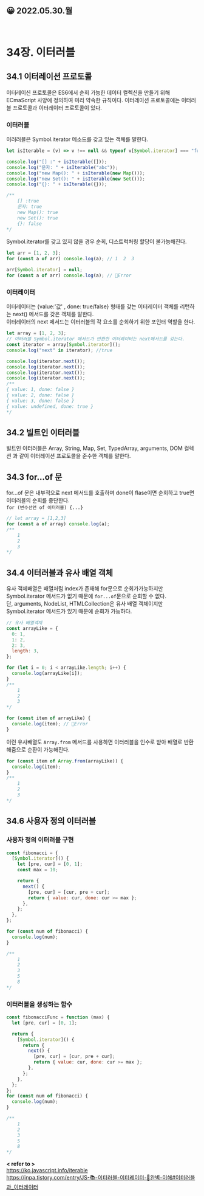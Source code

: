 ## 😀 2022.05.30.월

<br/>

# 34장. 이터러블

## 34.1 이터레이션 프로토콜

이터레이션 프로토콜은 ES6에서 순회 가능한 데이터 컬렉션을 만들기 위해 ECmaScript 사양에 정의하여 미리 약속한 규칙이다.
이터레이션 프로토콜에는 이터러블 프로토콜과 이터레이터 프로토콜이 있다.

### 이터러블

이러러블은 Symbol.iterator 메소드를 갖고 있는 객체를 말한다.

```javascript
let isIterable = (v) => v !== null && typeof v[Symbol.iterator] === "function";
```

```javascript
console.log("[] :" + isIterable([]));
console.log("문자: " + isIterable("abc"));
console.log("new Map(): " + isIterable(new Map()));
console.log("new Set(): " + isIterable(new Set()));
console.log("{}: " + isIterable({}));

/**
    [] :true
    문자: true
    new Map(): true
    new Set(): true
    {}: false
*/
```

Symbol.iterator를 갖고 있지 않을 경우 순회, 디스트럭처링 할당이 불가능해진다.

```javascript
let arr = [1, 2, 3];
for (const a of arr) console.log(a); // 1  2  3
```

```javascript
arr[Symbol.iterator] = null;
for (const a of arr) console.log(a); // 🚨Error
```

### 이터레이터

이터레이터는 {value:'값' , done: true/false} 형태를 갖는 이터레이터 객체를 리턴하는 next() 메서드를 갖은 객체를 말한다.  
이터레이터의 next 메서드는 이터러블의 각 요소를 순회하기 위한 포인터 역할을 한다.

```javascript
let array = [1, 2, 3];
// 이터러블 Symbol.iterator 메서드가 반환한 이터레이터는 next메서드를 갖는다.
const iterator = array[Symbol.iterator]();
console.log("next" in iterator); //true
```

```javascript
console.log(iterator.next());
console.log(iterator.next());
console.log(iterator.next());
console.log(iterator.next());
/**
{ value: 1, done: false }
{ value: 2, done: false }
{ value: 3, done: false }
{ value: undefined, done: true }
*/
```

## 34.2 빌트인 이터러블

빌트인 이터러블은 Array, String, Map, Set, TypedArray, arguments, DOM 컬렉션 과 같이 이터레이션 프로토콜을 준수한 객체를 말한다.

## 34.3 for...of 문

for...of 문은 내부적으로 next 메서드를 호출하며 done이 flase이면 순회하고 true면 이터러블의 순회를 중단한다.  
`for (변수선언 of 이터러블) {...}`

```javascript
// let array = [1,2,3]
for (const a of array) console.log(a);
/**
    1
    2
    3
*/
```

## 34.4 이터러블과 유사 배열 객체

유사 객체배열은 배열처럼 index가 존재해 for문으로 순회가가능하지만 Symbol.iterator 메서드가 없기 때문에 `for...of`문으로 순회할 수 없다.  
단, arguments, NodeList, HTMLCollection은 유사 배열 객체이지만 Symbol.iterator 메서드가 있기 때문에 순회가 가능하다.

```javascript
// 유사 배열객체
const arrayLike = {
  0: 1,
  1: 2,
  2: 3,
  length: 3,
};

for (let i = 0; i < arrayLike.length; i++) {
  console.log(arrayLike[i]);
}
/**
    1
    2
    3
*/
```

```javascript
for (const item of arrayLike) {
  console.log(item); // 🚨Error
}
```

이런 유사배열도 `Array.from` 메서드를 사용하면 이터러블을 인수로 받아 배열로 반환해줌으로 순환이 가능해진다.

```javascript
for (const item of Array.from(arrayLike)) {
  console.log(item);
}
/**
    1
    2
    3
*/
```

## 34.6 사용자 정의 이터러블

### 사용자 정의 이터러블 구현

```javascript
const fibonacci = {
  [Symbol.iterator]() {
    let [pre, cur] = [0, 1];
    const max = 10;

    return {
      next() {
        [pre, cur] = [cur, pre + cur];
        return { value: cur, done: cur >= max };
      },
    };
  },
};

for (const num of fibonacci) {
  console.log(num);
}

/**
    1
    2
    3
    5
    8
*/
```

### 이터러블을 생성하는 함수

```javascript
const fibonacciFunc = function (max) {
  let [pre, cur] = [0, 1];

  return {
    [Symbol.iterator]() {
      return {
        next() {
          [pre, cur] = [cur, pre + cur];
          return { value: cur, done: cur >= max };
        },
      };
    },
  };
};
for (const num of fibonacci) {
  console.log(num);
}

/**
    1
    2
    3
    5
    8
*/
```

**< refer to >**  
https://ko.javascript.info/iterable  
https://inpa.tistory.com/entry/JS-📚-이터러블-이터레이터-💯완벽-이해#이터러블과_이터레이터
